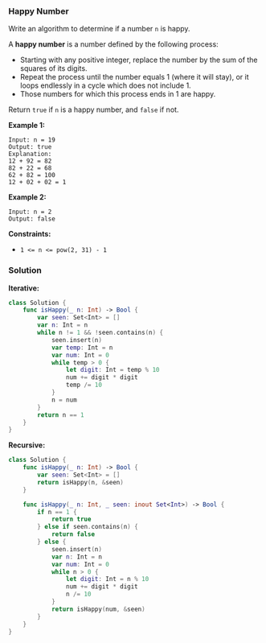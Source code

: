 
### Happy Number

Write an algorithm to determine if a number `n` is happy.

A __happy number__ is a number defined by the following process:
* Starting with any positive integer, replace the number by the sum of the squares of its digits.
* Repeat the process until the number equals 1 (where it will stay), or it loops endlessly in a cycle which does not include 1.
* Those numbers for which this process ends in 1 are happy.

Return `true` if `n` is a happy number, and `false` if not.

__Example 1:__
```
Input: n = 19
Output: true
Explanation:
12 + 92 = 82
82 + 22 = 68
62 + 82 = 100
12 + 02 + 02 = 1
```
__Example 2:__
```
Input: n = 2
Output: false
```

__Constraints:__
* `1 <= n <= pow(2, 31) - 1`

### Solution
__Iterative:__
```Swift
class Solution {
    func isHappy(_ n: Int) -> Bool {
        var seen: Set<Int> = []
        var n: Int = n
        while n != 1 && !seen.contains(n) {
            seen.insert(n)
            var temp: Int = n
            var num: Int = 0
            while temp > 0 {
                let digit: Int = temp % 10
                num += digit * digit
                temp /= 10
            }
            n = num
        }
        return n == 1
    }
}
```
__Recursive:__
```Swift
class Solution {
    func isHappy(_ n: Int) -> Bool {
        var seen: Set<Int> = []
        return isHappy(n, &seen)
    }

    func isHappy(_ n: Int, _ seen: inout Set<Int>) -> Bool {
        if n == 1 { 
            return true 
        } else if seen.contains(n) {
            return false
        } else {
            seen.insert(n)
            var n: Int = n
            var num: Int = 0
            while n > 0 {
                let digit: Int = n % 10
                num += digit * digit
                n /= 10
            }
            return isHappy(num, &seen)
        }
    }
}
```